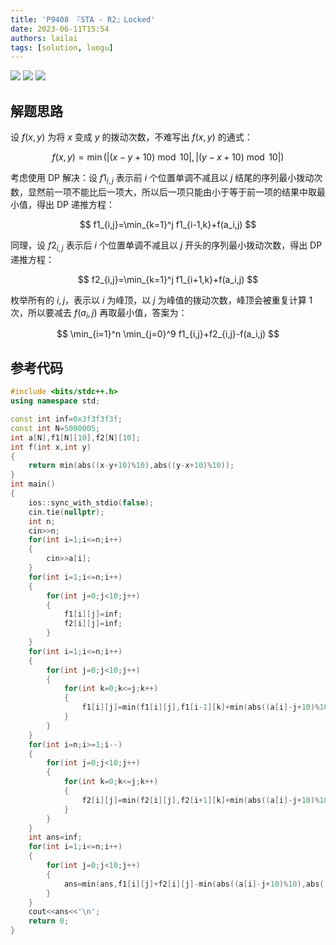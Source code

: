```yaml
---
title: 'P9408 『STA - R2』Locked'
date: 2023-06-11T15:54
authors: lailai
tags: [solution, luogu]
---
```


[![](https://img.shields.io/badge/Luogu-P9408-blue?style=for-the-badge&logo=codeforces)](https://www.luogu.com.cn/problem/P9408)
[![](https://img.shields.io/badge/Luogu-Solution-blue?style=for-the-badge&logo=markdown)](https://www.luogu.com.cn/article/yjr0wy9o)
[![](https://img.shields.io/badge/Blog-Solution-blue?style=for-the-badge&logo=markdown)](https://lailai.one/blog/solution/P9408)

<!-- truncate -->

## 解题思路

设 $f(x,y)$ 为将 $x$ 变成 $y$ 的拨动次数，不难写出 $f(x,y)$ 的通式：

$$
f(x,y)=\min(\lvert(x-y+10)\bmod 10\rvert,\lvert(y-x+10)\bmod 10\rvert)
$$

考虑使用 DP 解决：设 $f1_{i,j}$ 表示前 $i$ 个位置单调不减且以 $j$ 结尾的序列最小拨动次数，显然前一项不能比后一项大，所以后一项只能由小于等于前一项的结果中取最小值，得出 DP 递推方程：

$$
f1_{i,j}=\min_{k=1}^j f1_{i-1,k}+f(a_i,j)
$$

同理，设 $f2_{i,j}$ 表示后 $i$ 个位置单调不减且以 $j$ 开头的序列最小拨动次数，得出 DP 递推方程：

$$
f2_{i,j}=\min_{k=1}^j f1_{i+1,k}+f(a_i,j)
$$

枚举所有的 $i,j$，表示以 $i$ 为峰顶，以 $j$ 为峰值的拨动次数，峰顶会被重复计算 $1$ 次，所以要减去 $f(a_i,j)$ 再取最小值，答案为：

$$
\min_{i=1}^n \min_{j=0}^9 f1_{i,j}+f2_{i,j}-f(a_i,j)
$$

## 参考代码

```cpp
#include <bits/stdc++.h>
using namespace std;

const int inf=0x3f3f3f3f;
const int N=5000005;
int a[N],f1[N][10],f2[N][10];
int f(int x,int y)
{
	return min(abs((x-y+10)%10),abs((y-x+10)%10));
}
int main()
{
	ios::sync_with_stdio(false);
	cin.tie(nullptr);
	int n;
	cin>>n;
	for(int i=1;i<=n;i++)
	{
		cin>>a[i];
	}
	for(int i=1;i<=n;i++)
	{
		for(int j=0;j<10;j++)
		{
			f1[i][j]=inf;
			f2[i][j]=inf;
		}
	}
	for(int i=1;i<=n;i++)
	{
		for(int j=0;j<10;j++)
		{
			for(int k=0;k<=j;k++)
			{
				f1[i][j]=min(f1[i][j],f1[i-1][k]+min(abs((a[i]-j+10)%10),abs((j-a[i]+10)%10)));
			}
		}
	}
	for(int i=n;i>=1;i--)
	{
		for(int j=0;j<10;j++)
		{
			for(int k=0;k<=j;k++)
			{
				f2[i][j]=min(f2[i][j],f2[i+1][k]+min(abs((a[i]-j+10)%10),abs((j-a[i]+10)%10)));
			}
		}
	}
	int ans=inf;
	for(int i=1;i<=n;i++)
	{
		for(int j=0;j<10;j++)
		{
			ans=min(ans,f1[i][j]+f2[i][j]-min(abs((a[i]-j+10)%10),abs((j-a[i]+10)%10)));
		}
	}
	cout<<ans<<'\n';
	return 0;
}
```

